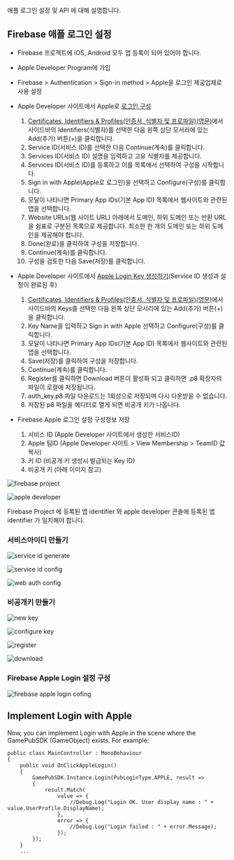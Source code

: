 애플 로그인 설정 및 API 에 대해 설명합니다.



## Firebase 애플 로그인 설정

* Firebase 프로젝트에 iOS, Android 모두 앱 등록이 되어 있어야 합니다.
* Apple Developer Program에 가입
* Firebase > Authentication > Sign-in method > Apple을 로그인 제공업체로 사용 설정
* Apple Developer 사이트에서 Apple로 [로그인 구성](https://help.apple.com/developer-account/#/dev1c0e25352)
  1. [Certificates, Identifiers & Profiles(인증서, 식별자 및 프로파일)(영문)](https://developer.apple.com/account/resources)에서 사이드바의 Identifiers(식별자)를 선택한 다음 왼쪽 상단 모서리에 있는 Add(추가) 버튼(+)을 클릭합니다.
  2. Service ID(서비스 ID)를 선택한 다음 Continue(계속)를 클릭합니다.
  3. Services ID(서비스 ID) 설명을 입력하고 고유 식별자를 제공합니다.
  4. Services ID(서비스 ID)를 등록하고 이를 목록에서 선택하여 구성을 시작합니다.
  5. Sign in with Apple(Apple로 로그인)을 선택하고 Configure(구성)를 클릭합니다.
  6. 모달이 나타나면 Primary App IDs(기본 App ID) 목록에서 웹사이트와 관련된 앱을 선택합니다.
  7. Website URLs(웹 사이트 URL) 아래에서 도메인, 하위 도메인 또는 반환 URL을 쉼표로 구분된 목록으로 제공합니다. 최소한 한 개의 도메인 또는 하위 도메인을 제공해야 합니다.
  8. Done(완료)을 클릭하여 구성을 저장합니다.
  9. Continue(계속)를 클릭합니다.
  10. 구성을 검토한 다음 Save(저장)를 클릭합니다.

* Apple Developer 사이트에서 [Apple Login Key 생성하기](https://help.apple.com/developer-account/#/dev77c875b7e)(Service ID 생성과 설정이 완료된 후)
  1. [Certificates, Identifiers & Profiles(인증서, 식별자 및 프로파일)(영문)](https://developer.apple.com/account/resources)에서 사이드바의 Keys를 선택한 다음 왼쪽 상단 모서리에 있는 Add(추가) 버튼(+)을 클릭합니다.
  2. Key Name을 입력하고 Sign in with Apple 선택하고 Configure(구성)를 클릭합니다.
  3. 모달이 나타나면 Primary App IDs(기본 App ID) 목록에서 웹사이트와 관련된 앱을 선택합니다.
  4. Save(저장)를 클릭하여 구성을 저장합니다.
  5. Continue(계속)를 클릭합니다.
  6. Register를 클릭하면 Download 버튼이 활성화 되고 클릭하면 .p8 확장자의 파일이 로컬에 저장됩니다.
  7. auth_key.p8 파일 다운로드는 1회성으로 저장되며 다시 다운받을 수 없습니다.
  8. 저장된 p8 파일을 에디터로 열게 되면 비공개 키가 나옵니다.

* Firebase Apple 로그인 설정 구성정보 저장
  1. 서비스 ID (Apple Developer 사이트에서 생성한 서비스ID)
  2. Apple 팀ID (Apple Developer 사이트 > View Membership > TeamID 값 복사)
  3. 키 ID (비공개 키 생성시 발급되는 Key ID)
  4. 비공개 키 (아래 이미지 참고)



![firebase project](https://user-images.githubusercontent.com/72954886/101318408-a42a6a80-38a3-11eb-8e2e-f8ee257634f3.png)



![apple developer](https://user-images.githubusercontent.com/72954886/101319035-9de8be00-38a4-11eb-85cc-910c28f233c9.png)



Firebase Project 에 등록된 앱 identifier 와 apple developer 콘솔에 등록된 앱 identifier 가 일치해야 합니다.



### 서비스아이디 만들기

![service id generate](https://user-images.githubusercontent.com/72954886/101321354-91fefb00-38a8-11eb-9894-45aa641b09ba.png)



![service id config](https://user-images.githubusercontent.com/72954886/101322397-4cdbc880-38aa-11eb-8107-2b73d95be58a.png)



![web auth config](https://user-images.githubusercontent.com/72954886/101322410-51a07c80-38aa-11eb-9230-f2635b70557f.png)





### 비공개키 만들기

![new key](https://user-images.githubusercontent.com/72954886/101326007-fec9c380-38af-11eb-80e4-4ad492fe5417.png)



![configure key](https://user-images.githubusercontent.com/72954886/101326027-08ebc200-38b0-11eb-9c34-36b8dff94c64.png)



![register](https://user-images.githubusercontent.com/72954886/101326054-11dc9380-38b0-11eb-8728-29b03eef47c9.png)



![download](https://user-images.githubusercontent.com/72954886/101326069-17d27480-38b0-11eb-82b6-5fff9ecf7b43.png)

### Firebase Apple Login 설정 구성

![firebase apple login cofing](https://user-images.githubusercontent.com/72954886/101326559-cbd3ff80-38b0-11eb-8012-010749bc8637.png)





## Implement Login with Apple

Now, you can implement Login with Apple in the scene where the GamePubSDK (GameObject) exists. For example:

```
public class MainController : MonoBehaviour
{    
    public void OnClickAppleLogin()
    {        
        GamePubSDK.Instance.Login(PubLoginType.APPLE, result =>
        {
            result.Match(
                value => {
                    //Debug.Log("Login OK. User display name : " + value.UserProfile.DisplayName);
                },
                error => {
                    //Debug.Log("Login failed : " + error.Message);
                });
        });
    }
    ...
```



